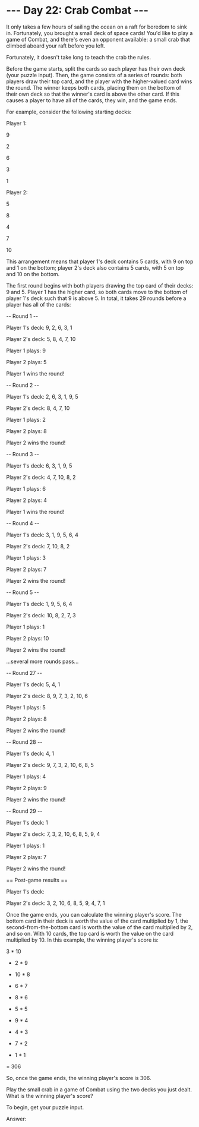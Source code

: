 --- Day 22: Crab Combat ---
================================================

It only takes a few hours of sailing the ocean on a raft for boredom to sink in. Fortunately, you brought a small deck of space cards! You'd like to play a game of Combat, and there's even an opponent available: a small crab that climbed aboard your raft before you left.

Fortunately, it doesn't take long to teach the crab the rules.

Before the game starts, split the cards so each player has their own deck (your puzzle input). Then, the game consists of a series of rounds: both players draw their top card, and the player with the higher-valued card wins the round. The winner keeps both cards, placing them on the bottom of their own deck so that the winner's card is above the other card. If this causes a player to have all of the cards, they win, and the game ends.

For example, consider the following starting decks:

Player 1:

9

2

6

3

1


Player 2:

5

8

4

7

10


This arrangement means that player 1's deck contains 5 cards, with 9 on top and 1 on the bottom; player 2's deck also contains 5 cards, with 5 on top and 10 on the bottom.

The first round begins with both players drawing the top card of their decks: 9 and 5. Player 1 has the higher card, so both cards move to the bottom of player 1's deck such that 9 is above 5. In total, it takes 29 rounds before a player has all of the cards:

-- Round 1 --

Player 1's deck: 9, 2, 6, 3, 1

Player 2's deck: 5, 8, 4, 7, 10

Player 1 plays: 9

Player 2 plays: 5

Player 1 wins the round!


-- Round 2 --

Player 1's deck: 2, 6, 3, 1, 9, 5

Player 2's deck: 8, 4, 7, 10

Player 1 plays: 2

Player 2 plays: 8

Player 2 wins the round!


-- Round 3 --

Player 1's deck: 6, 3, 1, 9, 5

Player 2's deck: 4, 7, 10, 8, 2

Player 1 plays: 6

Player 2 plays: 4

Player 1 wins the round!


-- Round 4 --

Player 1's deck: 3, 1, 9, 5, 6, 4

Player 2's deck: 7, 10, 8, 2

Player 1 plays: 3

Player 2 plays: 7

Player 2 wins the round!


-- Round 5 --

Player 1's deck: 1, 9, 5, 6, 4

Player 2's deck: 10, 8, 2, 7, 3

Player 1 plays: 1

Player 2 plays: 10

Player 2 wins the round!


...several more rounds pass...


-- Round 27 --

Player 1's deck: 5, 4, 1

Player 2's deck: 8, 9, 7, 3, 2, 10, 6

Player 1 plays: 5

Player 2 plays: 8

Player 2 wins the round!


-- Round 28 --

Player 1's deck: 4, 1

Player 2's deck: 9, 7, 3, 2, 10, 6, 8, 5

Player 1 plays: 4

Player 2 plays: 9

Player 2 wins the round!


-- Round 29 --

Player 1's deck: 1

Player 2's deck: 7, 3, 2, 10, 6, 8, 5, 9, 4

Player 1 plays: 1

Player 2 plays: 7

Player 2 wins the round!



== Post-game results ==

Player 1's deck: 

Player 2's deck: 3, 2, 10, 6, 8, 5, 9, 4, 7, 1


Once the game ends, you can calculate the winning player's score. The bottom card in their deck is worth the value of the card multiplied by 1, the second-from-the-bottom card is worth the value of the card multiplied by 2, and so on. With 10 cards, the top card is worth the value on the card multiplied by 10. In this example, the winning player's score is:

   3 * 10

+  2 *  9

+ 10 *  8

+  6 *  7

+  8 *  6

+  5 *  5

+  9 *  4

+  4 *  3

+  7 *  2

+  1 *  1

= 306


So, once the game ends, the winning player's score is 306.

Play the small crab in a game of Combat using the two decks you just dealt. What is the winning player's score?


To begin, get your puzzle input.

Answer:  

